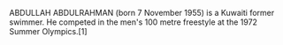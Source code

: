 ABDULLAH ABDULRAHMAN (born 7 November 1955) is a Kuwaiti former swimmer. He competed in the men's 100 metre freestyle at the 1972 Summer Olympics.[1]
